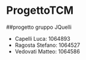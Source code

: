 # ProgettoTCM
##progetto gruppo JQuelli
- Capelli Luca: 1064893
- Ragosta Stefano: 1064527
- Vedovati Matteo: 1064586
